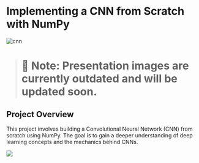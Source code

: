 # Implementing a CNN from Scratch with NumPy

![cnn](https://github.com/ilyascant/CNN-Implementation-Using-Numpy-Flask-React/assets/79863003/7ab417ef-b7a1-4007-bf50-c19d987aaa6a)

> # 🚧 **Note:** Presentation images are currently outdated and will be updated soon.

## Project Overview

This project involves building a Convolutional Neural Network (CNN) from scratch using NumPy. The goal is to gain a deeper understanding of deep learning concepts and the mechanics behind CNNs.

<img src="https://t.bkit.co/w_6688c855d09c1.gif" />
